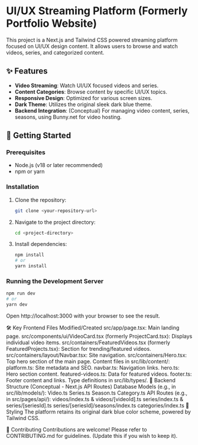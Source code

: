 # UI/UX Streaming Platform (Formerly Portfolio Website)

This project is a Next.js and Tailwind CSS powered streaming platform focused on UI/UX design content. It allows users to browse and watch videos, series, and categorized content.

## ✨ Features

* **Video Streaming**: Watch UI/UX focused videos and series.
* **Content Categories**: Browse content by specific UI/UX topics.
* **Responsive Design**: Optimized for various screen sizes.
* **Dark Theme**: Utilizes the original sleek dark blue theme.
* **Backend Integration**: (Conceptual) For managing video content, series, seasons, using Bunny.net for video hosting.

## 🚀 Getting Started

### Prerequisites

* Node.js (v18 or later recommended)
* npm or yarn

### Installation

1.  Clone the repository:
    ```bash
    git clone <your-repository-url>
    ```
2.  Navigate to the project directory:
    ```bash
    cd <project-directory>
    ```
3.  Install dependencies:
    ```bash
    npm install
    # or
    yarn install
    ```

### Running the Development Server

```bash
npm run dev
# or
yarn dev
```
Open http://localhost:3000 with your browser to see the result.

🛠️ Key Frontend Files Modified/Created
src/app/page.tsx: Main landing page.
src/components/ui/VideoCard.tsx (formerly ProjectCard.tsx): Displays individual video items.
src/containers/FeaturedVideos.tsx (formerly FeaturedProjects.tsx): Section for trending/featured videos.
src/containers/layout/Navbar.tsx: Site navigation.
src/containers/Hero.tsx: Top hero section of the main page.
Content files in src/lib/content/:
platform.ts: Site metadata and SEO.
navbar.ts: Navigation links.
hero.ts: Hero section content.
featured-videos.ts: Data for featured videos.
footer.ts: Footer content and links.
Type definitions in src/lib/types/.
🔧 Backend Structure (Conceptual - Next.js API Routes)
Database Models (e.g., in src/lib/models/):
Video.ts
Series.ts
Season.ts
Category.ts
API Routes (e.g., in src/pages/api/):
videos/index.ts & videos/[videoId].ts
series/index.ts & series/[seriesId].ts
series/[seriesId]/seasons/index.ts
categories/index.ts
🎨 Styling
The platform retains its original dark blue color scheme, powered by Tailwind CSS.

🤝 Contributing
Contributions are welcome! Please refer to CONTRIBUTING.md for guidelines. (Update this if you wish to keep it).